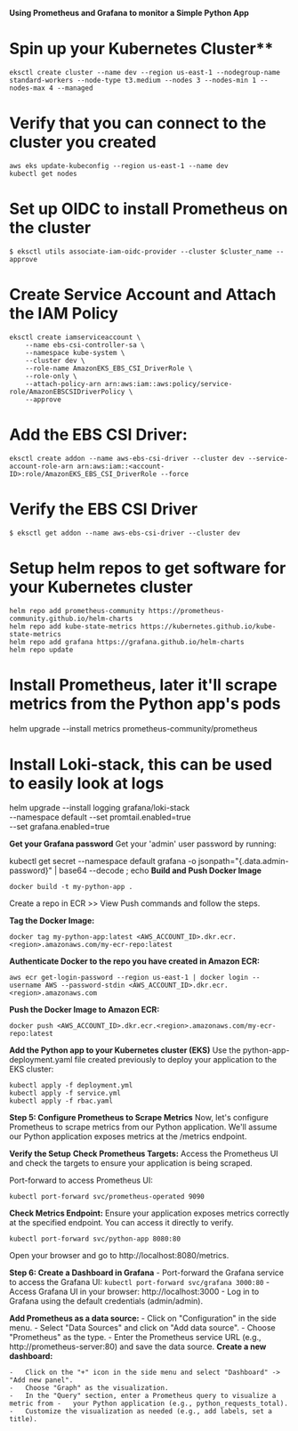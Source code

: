 **Using Prometheus and Grafana to monitor a Simple Python App**

# Spin up your Kubernetes Cluster**
```
eksctl create cluster --name dev --region us-east-1 --nodegroup-name standard-workers --node-type t3.medium --nodes 3 --nodes-min 1 --nodes-max 4 --managed
```
# Verify that you can connect to the cluster you created
```
aws eks update-kubeconfig --region us-east-1 --name dev
kubectl get nodes
```
# Set up OIDC to install Prometheus on the cluster
```
$ eksctl utils associate-iam-oidc-provider --cluster $cluster_name --approve
```

# Create Service Account and Attach the IAM Policy
```
eksctl create iamserviceaccount \
    --name ebs-csi-controller-sa \
    --namespace kube-system \
    --cluster dev \
    --role-name AmazonEKS_EBS_CSI_DriverRole \
    --role-only \
    --attach-policy-arn arn:aws:iam::aws:policy/service-role/AmazonEBSCSIDriverPolicy \
    --approve
```

# Add the EBS CSI Driver:
```
eksctl create addon --name aws-ebs-csi-driver --cluster dev --service-account-role-arn arn:aws:iam::<account-ID>:role/AmazonEKS_EBS_CSI_DriverRole --force
```
# Verify the EBS CSI Driver 
```
$ eksctl get addon --name aws-ebs-csi-driver --cluster dev
```

# Setup helm repos to get software for your Kubernetes cluster
```
helm repo add prometheus-community https://prometheus-community.github.io/helm-charts
helm repo add kube-state-metrics https://kubernetes.github.io/kube-state-metrics
helm repo add grafana https://grafana.github.io/helm-charts
helm repo update
```

# Install Prometheus, later it'll scrape metrics from the Python app's pods
helm upgrade --install metrics prometheus-community/prometheus

# Install Loki-stack, this can be used to easily look at logs
helm upgrade --install logging grafana/loki-stack \
  --namespace default --set promtail.enabled=true \
  --set grafana.enabled=true 

**Get your Grafana password**
Get your 'admin' user password by running:

   kubectl get secret --namespace default grafana -o jsonpath="{.data.admin-password}" | base64 --decode ; echo
**Build and Push Docker Image**
```
docker build -t my-python-app .
```
Create a repo in ECR >> View Push commands and follow the steps.

**Tag the Docker Image:**
```
docker tag my-python-app:latest <AWS_ACCOUNT_ID>.dkr.ecr.<region>.amazonaws.com/my-ecr-repo:latest
```
**Authenticate Docker to the repo you have created in Amazon ECR:**
```
aws ecr get-login-password --region us-east-1 | docker login --username AWS --password-stdin <AWS_ACCOUNT_ID>.dkr.ecr.<region>.amazonaws.com
```
**Push the Docker Image to Amazon ECR:**
```
docker push <AWS_ACCOUNT_ID>.dkr.ecr.<region>.amazonaws.com/my-ecr-repo:latest
```
**Add the Python app to your Kubernetes cluster (EKS)**
Use the python-app-deployment.yaml file created previously to deploy your application to the EKS cluster:
```
kubectl apply -f deployment.yml
kubectl apply -f service.yml
kubectl apply -f rbac.yaml
```

**Step 5: Configure Prometheus to Scrape Metrics**
Now, let's configure Prometheus to scrape metrics from our Python application. We'll assume our Python application exposes metrics at the /metrics endpoint.

**Verify the Setup**
**Check Prometheus Targets:** Access the Prometheus UI and check the targets to ensure your application is being scraped.

Port-forward to access Prometheus UI:
```
kubectl port-forward svc/prometheus-operated 9090
```
**Check Metrics Endpoint:** Ensure your application exposes metrics correctly at the specified endpoint. You can access it directly to verify. 
```
kubectl port-forward svc/python-app 8080:80
```
Open your browser and go to http://localhost:8080/metrics.

**Step 6: Create a Dashboard in Grafana**
    -   Port-forward the Grafana service to access the Grafana UI:
    ```
    kubectl port-forward svc/grafana 3000:80
    ```
    -   Access Grafana UI in your browser: http://localhost:3000
    -   Log in to Grafana using the default credentials (admin/admin).

**Add Prometheus as a data source:**
    -   Click on "Configuration" in the side menu.
    -   Select "Data Sources" and click on "Add data source".
    -   Choose "Prometheus" as the type.
    -   Enter the Prometheus service URL (e.g., http://prometheus-server:80) and save the data source.
**Create a new dashboard:**

    -   Click on the "+" icon in the side menu and select "Dashboard" -> "Add new panel".
    -   Choose "Graph" as the visualization.
    -   In the "Query" section, enter a Prometheus query to visualize a metric from -   your Python application (e.g., python_requests_total).
    -   Customize the visualization as needed (e.g., add labels, set a title).

